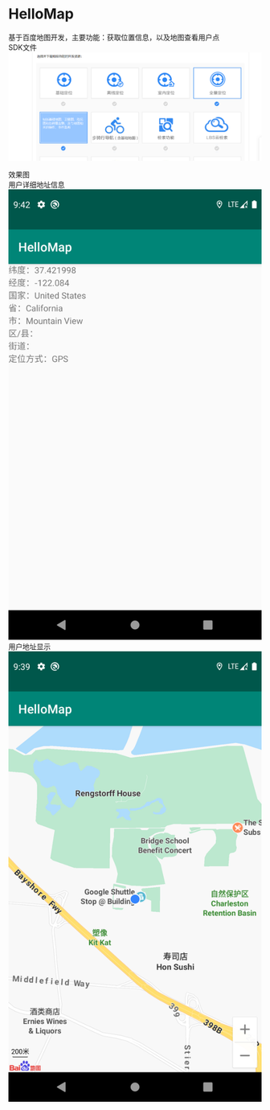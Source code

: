 # HelloMap
基于百度地图开发，主要功能：获取位置信息，以及地图查看用户点  
SDK文件  
![image](https://github.com/shI-215/oji-images/blob/master/images/HelloMap/baiduMap.png)
  
  效果图  
  用户详细地址信息
  ![image](https://github.com/shI-215/oji-images/blob/master/images/HelloMap/Screenshot_1581932557.png)
  用户地址显示  
  ![image](https://github.com/shI-215/oji-images/blob/master/images/HelloMap/Screenshot_1581932371.png)
